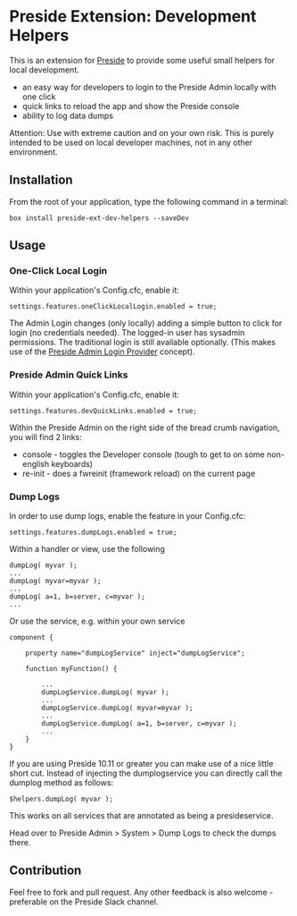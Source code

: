 # Preside Extension: Development Helpers

This is an extension for [Preside](https://www.preside.org) to provide some useful small helpers for local development.

* an easy way for developers to login to the Preside Admin locally with one click
* quick links to reload the app and show the Preside console
* ability to log data dumps

Attention: Use with extreme caution and on your own risk. This is purely intended to be used on local developer machines, not in any other environment.

## Installation

From the root of your application, type the following command in a terminal:

    box install preside-ext-dev-helpers --saveDev

## Usage

### One-Click Local Login
Within your application's Config.cfc, enable it:

    settings.features.oneClickLocalLogin.enabled = true;

The Admin Login changes (only locally) adding a simple button to click for login (no credentials needed). The logged-in user has sysadmin permissions.
The traditional login is still available optionally.
(This makes use of the [Preside Admin Login Provider](https://docs.preside.org/devguides/adminloginproviders.html) concept).

### Preside Admin Quick Links
Within your application's Config.cfc, enable it:

    settings.features.devQuickLinks.enabled = true;
    
Within the Preside Admin on the right side of the bread crumb navigation, you will find 2 links:

* console - toggles the Developer console (tough to get to on some non-english keyboards)
* re-init - does a fwreinit (framework reload) on the current page

### Dump Logs
In order to use dump logs, enable the feature in your Config.cfc:

    settings.features.dumpLogs.enabled = true;

Within a handler or view, use the following

    dumpLog( myvar );
    ...
    dumpLog( myvar=myvar );
    ...
    dumpLog( a=1, b=server, c=myvar );
    ...

Or use the service, e.g. within your own service
    
    component {

        property name="dumpLogService" inject="dumpLogService";

        function myFunction() {
            
            ...
            dumpLogService.dumpLog( myvar );
            ...
            dumpLogService.dumpLog( myvar=myvar );
            ...
            dumpLogService.dumpLog( a=1, b=server, c=myvar );
            ...
        }
    }

If you are using Preside 10.11 or greater you can make use of a nice little short cut.
Instead of injecting the dumplogservice you can directly call the dumplog method as follows:

    $helpers.dumpLog( myvar );
    
This works on all services that are annotated as being a presideservice.

Head over to Preside Admin > System > Dump Logs to check the dumps there.

## Contribution

Feel free to fork and pull request. Any other feedback is also welcome - preferable on the Preside Slack channel.